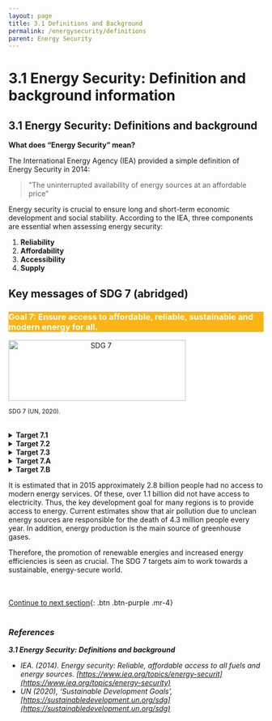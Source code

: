 ```yaml
---
layout: page
title: 3.1 Definitions and Background
permalink: /energysecurity/definitions
parent: Energy Security
---
```

# **3.1 Energy Security: Definition and background information**

## 3.1 Energy Security: Definitions and background

**What does “Energy Security” mean?** 

The International Energy Agency (IEA) provided a simple definition 
of Energy Security in 2014:

> "The uninterrupted availability of energy sources at an affordable price"

Energy security is crucial to ensure long and short-term economic development and social stability. According to the IEA, three components are essential when assessing energy security:
1. **Reliability**
2. **Affordability**
3. **Accessibility**
4. **Supply**


## Key messages of SDG 7 (abridged)

<h3 style="color: #ffffff; background-color: #fbb413;">
    Goal 7: Ensure access to affordable, reliable, sustainable and modern energy for all.
</h3>

<style type="text/css">
.centerImage
{
 text-align:center;
 display:block;
}
</style>
<img src="/wef-nexus-online-course/assets/sdg7.png"
class="centerImage" alt="SDG 7" height="120" width="350">

<p><small>SDG 7 (UN, 2020).</small></p>
<p><small>  </small></p>

<br>

<details><summary><b>Target 7.1</b></summary>
<p>

“… ensure universal access to affordable, reliable and modern energy services…”

</p>
</details>

<details><summary><b>Target 7.2</b></summary>
<p>

“… increase substantially the share of renewable energy in the global energy mix…”

</p>
</details>

<details><summary><b>Target 7.3</b></summary>
<p>

“… by 2030 double the global rate of improvement in energy efficiency”

</p>
</details>

<details><summary><b>Target 7.A</b></summary>
<p>

 “… enhance international cooperation to facilitate access to clean energy research and technology…”

</p>
</details>

<details><summary><b>Target 7.B</b></summary>
<p>

“… expand infrastructure and upgrade technology for supplying modern and sustainable energy services for all in developing countries…”

</p>
</details>

It is estimated that in 2015 approximately 2.8 billion people had no access to modern energy services. Of these, over 1.1 billion did not have access to electricity. Thus, the key development goal for many regions is to provide access to energy. Current estimates show that air pollution due to unclean energy sources are responsible for the death of 4.3 million people every year. In addition, energy production is the main source of greenhouse gases. 

Therefore, the promotion of renewable energies and increased energy efficiencies is seen as crucial. The SDG 7 targets aim to work towards a sustainable, energy-secure world.

<br/> <br/>
[Continue to next section](https://waterbender231.github.io/wef-nexus-online-course/energysecurity/challenges){: .btn .btn-purple .mr-4}
<br/> <br/>


### *References*
***3.1 Energy Security: Definitions and background***
- *IEA. (2014). Energy security: Reliable, affordable access to all fuels and energy sources. [https://www.iea.org/topics/energy-securit](https://www.iea.org/topics/energy-security)*
- *UN (2020), ‘Sustainable Development Goals’, [https://sustainabledevelopment.un.org/sdg](https://sustainabledevelopment.un.org/sdg)*